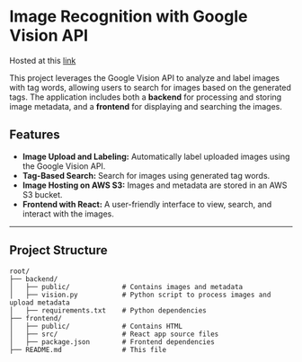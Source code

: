 # Image Recognition with Google Vision API
Hosted at this [link](https://image-recognition.alexmcmullen.ca/)

This project leverages the Google Vision API to analyze and label images with tag words, allowing users to search for images based on the generated tags. The application includes both a **backend** for processing and storing image metadata, and a **frontend** for displaying and searching the images.

## Features

- **Image Upload and Labeling:** Automatically label uploaded images using the Google Vision API.
- **Tag-Based Search:** Search for images using generated tag words.
- **Image Hosting on AWS S3:** Images and metadata are stored in an AWS S3 bucket.
- **Frontend with React:** A user-friendly interface to view, search, and interact with the images.

---

## Project Structure

```plaintext
root/
├── backend/
│   ├── public/             # Contains images and metadata
│   ├── vision.py           # Python script to process images and upload metadata
│   ├── requirements.txt    # Python dependencies
├── frontend/
│   ├── public/             # Contains HTML
│   ├── src/                # React app source files
│   ├── package.json        # Frontend dependencies
├── README.md               # This file
